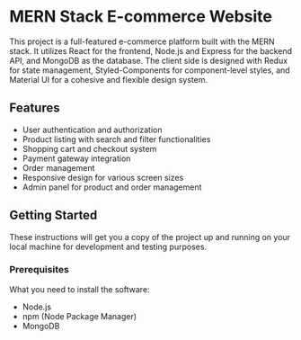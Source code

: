 # MERN Stack E-commerce Website

This project is a full-featured e-commerce platform built with the MERN stack. It utilizes React for the frontend, Node.js and Express for the backend API, and MongoDB as the database. The client side is designed with Redux for state management, Styled-Components for component-level styles, and Material UI for a cohesive and flexible design system.

## Features

- User authentication and authorization
- Product listing with search and filter functionalities
- Shopping cart and checkout system
- Payment gateway integration
- Order management
- Responsive design for various screen sizes
- Admin panel for product and order management

## Getting Started

These instructions will get you a copy of the project up and running on your local machine for development and testing purposes.

### Prerequisites

What you need to install the software:

- Node.js
- npm (Node Package Manager)
- MongoDB
